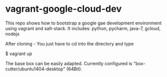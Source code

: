 # vagrant-google-cloud-dev
This repo shows how to bootstrap a google gae development environment using vagrant and salt-stack.
It includes: python, pycharm, java-7, gcloud, nodejs

After cloning - You just have to cd into the directory and type 

$ vagrant up

The base box can be easily adapted. Currently configured is "box-cutter/ubuntu1404-desktop" (64Bit).


